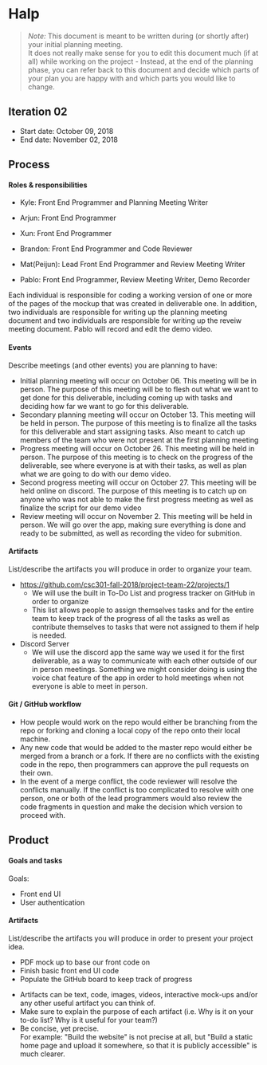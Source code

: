 # Halp

 > _Note:_ This document is meant to be written during (or shortly after) your initial planning meeting.     
 > It does not really make sense for you to edit this document much (if at all) while working on the project - Instead, at the end of the planning phase, you can refer back to this document and decide which parts of your plan you are happy with and which parts you would like to change.


## Iteration 02

 * Start date: October 09, 2018
 * End date: November 02, 2018 

## Process

#### Roles & responsibilities

- Kyle: Front End Programmer and Planning Meeting Writer

- Arjun: Front End Programmer

- Xun: Front End Programmer

- Brandon: Front End Programmer and Code Reviewer

- Mat(Peijun): Lead Front End Programmer and Review Meeting Writer

- Pablo: Front End Programmer, Review Meeting Writer, Demo Recorder

Each individual is responsible for coding a working version of one or more of the pages of the mockup that was created in deliverable one. In addition, two individuals are responsible for writing up the planning meeting document and two individuals are responsible for writing up the reveiw meeting document. Pablo will record and edit the demo video.

#### Events

Describe meetings (and other events) you are planning to have:

 * Initial planning meeting will occur on October 06. This meeting will be in person. The purpose of this meeting will be to flesh out what we want to get done for this deliverable, including coming up with tasks and deciding how far we want to go for this deliverable.
 * Secondary planning meeting will occur on October 13. This meeting will be held in person. The purpose of this meeting is to finalize all the tasks for this deliverable and start assigning tasks. Also meant to catch up members of the team who were not present at the first planning meeting
 * Progress meeting will occur on October 26. This meeting will be held in person. The purpose of this meeting is to check on the progress of the deliverable, see where everyone is at with their tasks, as well as plan what we are going to do with our demo video.
 * Second progress meeting will occur on October 27. This meeting will be held online on discord. The purpose of this meeting is to catch up on anyone who was not able to make the first progress meeting as well as finalize the script for our demo video
 * Review meeting will occur on November 2. This meeting will be held in person. We will go over the app, making sure everything is done and ready to be submitted, as well as recording the video for submition.
 
#### Artifacts

List/describe the artifacts you will produce in order to organize your team.       

 * https://github.com/csc301-fall-2018/project-team-22/projects/1
    * We will use the built in To-Do List and progress tracker on GitHub in order to organize  
    * This list allows people to assign themselves tasks and for the entire team to keep track of the progress of all the tasks as well as contribute themselves to tasks that were not assigned to them if help is needed.
 * Discord Server
    * We will use the discord app the same way we used it for the first deliverable, as a way to communicate with each other outside of our in person meetings. Something we might consider doing is using the voice chat feature of the app in order to hold meetings when not everyone is able to meet in person.
 
#### Git / GitHub workflow
 * How people would work on the repo would either be branching from the repo or forking and cloning a local copy of the repo onto their local machine.
 * Any new code that would be added to the master repo would either be merged from a branch or a fork. If there are no conflicts with the existing code in the repo, then programmers can approve the pull requests on their own.
 * In the event of a merge conflict, the code reviewer will resolve the conflicts manually. If the conflict is too complicated to resolve with one person, one or both of the lead programmers would also review the code fragments in question and make the decision which version to proceed with.
 
## Product

#### Goals and tasks
Goals:
- Front end UI
- User authentication

#### Artifacts

List/describe the artifacts you will produce in order to present your project idea.
- PDF mock up to base our front code on
- Finish basic front end UI code
- Populate the GitHub board to keep track of progress

 * Artifacts can be text, code, images, videos, interactive mock-ups and/or any other useful artifact you can think of.
 * Make sure to explain the purpose of each artifact (i.e. Why is it on your to-do list? Why is it useful for your team?)
 * Be concise, yet precise.         
   For example: "Build the website" is not precise at all, but "Build a static home page and upload it somewhere, so that it is publicly accessible" is much clearer.
